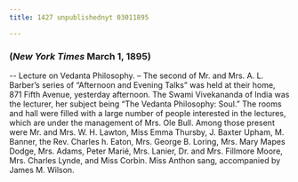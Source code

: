 ```yaml
---
title: 1427 unpublishednyt 03011895

---
```

  

### (*New York Times* March 1, 1895)

-- Lecture on Vedanta Philosophy. – The second of Mr. and Mrs. A. L.
Barber’s series of “Afternoon and Evening Talks” was held at their home,
871 Fifth Avenue, yesterday afternoon. The Swami Vivekananda of India
was the lecturer, her subject being “The Vedanta Philosophy: Soul.” The
rooms and hall were filled with a large number of people interested in
the lectures, which are under the management of Mrs. Ole Bull. Among
those present were Mr. and Mrs. W. H. Lawton, Miss Emma Thursby, J.
Baxter Upham, M. Banner, the Rev. Charles h. Eaton, Mrs. George B.
Loring, Mrs. Mary Mapes Dodge, Mrs. Adams, Peter Marié, Mrs. Lanier, Dr.
and Mrs. Fillmore Moore, Mrs. Charles Lynde, and Miss Corbin. Miss
Anthon sang, accompanied by James M. Wilson.